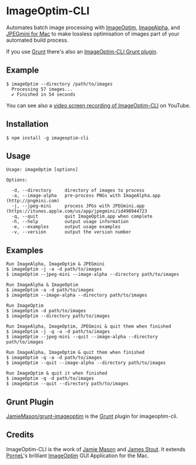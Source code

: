 # ImageOptim-CLI

Automates batch image processing with [ImageOptim](http://imageoptim.com), [ImageAlpha](http://pngmini.com), and [JPEGmini for Mac](http://jpegmini.com/mac) to make lossless optimisation of images part of your automated build process.

If you use [Grunt](http://gruntjs.com) there's also an [ImageOptim-CLI Grunt plugin](https://github.com/JamieMason/grunt-imageoptim).

## Example

    $ imageOptim --directory /path/to/images
	  Processing 57 images...
	  ✔ Finished in 54 seconds

You can see also a [video screen recording of ImageOptim-CLI](https://www.youtube.com/watch?v=HGBounRIzSs) on YouTube.

## Installation

    $ npm install -g imageoptim-cli

## Usage

    Usage: imageOptim [options]

    Options:

      -d, --directory     directory of images to process
      -a, --image-alpha   pre-process PNGs with ImageAlpha.app (http://pngmini.com)
      -j, --jpeg-mini     process JPGs with JPEGmini.app (https://itunes.apple.com/us/app/jpegmini/id498944723
      -q, --quit          quit ImageOptim.app when complete
      -h, --help          output usage information
      -e, --examples      output usage examples
      -v, --version       output the version number

## Examples

    Run ImageAlpha, ImageOptim & JPEGmini
    $ imageOptim -j -a -d path/to/images
    $ imageOptim --jpeg-mini --image-alpha --directory path/to/images

    Run ImageAlpha & ImageOptim
    $ imageOptim -a -d path/to/images
    $ imageOptim --image-alpha --directory path/to/images

    Run ImageOptim
    $ imageOptim -d path/to/images
    $ imageOptim --directory path/to/images

    Run ImageAlpha, ImageOptim, JPEGmini & quit them when finished
    $ imageOptim -j -q -a -d path/to/images
    $ imageOptim --jpeg-mini --quit --image-alpha --directory path/to/images

    Run ImageAlpha, ImageOptim & quit them when finished
    $ imageOptim -q -a -d path/to/images
    $ imageOptim --quit --image-alpha --directory path/to/images

    Run ImageOptim & quit it when finished
    $ imageOptim -q -d path/to/images
    $ imageOptim --quit --directory path/to/images

## Grunt Plugin

[JamieMason/grunt-imageoptim](https://github.com/JamieMason/grunt-imageoptim) is the [Grunt](http://gruntjs.com) plugin for imageoptim-cli.

## Credits

ImageOptim-CLI is the work of [Jamie Mason](https://github.com/JamieMason) and [James Stout](https://github.com/jamesstout). It extends [PorneL](https://github.com/pornel)'s brilliant [ImageOptim](https://github.com/pornel/ImageOptim) GUI Application for the Mac.
